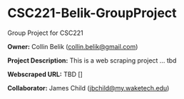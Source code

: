 # CSC221-Belik-GroupProject
Group Project for CSC221

__Owner:__ Collin Belik (collin.belik@gmail.com)

__Project Description:__ This is a web scraping project ... tbd

__Webscraped URL:__ TBD []

__Collaborator:__ James Child (jbchild@my.waketech.edu)
